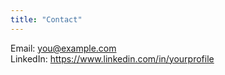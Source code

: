 ```yaml
---
title: "Contact"
---
```


Email: you@example.com  
LinkedIn: https://www.linkedin.com/in/yourprofile
